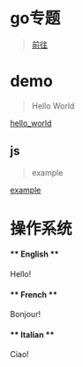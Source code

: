 # go专题 

> [前往](/go/) 

# demo 

> Hello World

[hello_world](/_media/hello_world.go ':include :type=code :fragment=hello_world')

## js 

> example

[example](/_media/example.js ':include :type=code :fragment=demo')



# 操作系统

<!-- tabs:start -->

#### ** English **

Hello!

#### ** French **

Bonjour!

#### ** Italian **

Ciao!

<!-- tabs:end -->